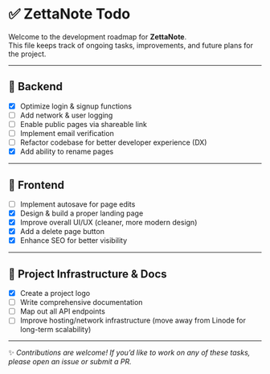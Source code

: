 # ✅ ZettaNote Todo

Welcome to the development roadmap for **ZettaNote**.  
This file keeps track of ongoing tasks, improvements, and future plans for the project.

---

## 🔧 Backend

- [x] Optimize login & signup functions
- [ ] Add network & user logging
- [ ] Enable public pages via shareable link
- [ ] Implement email verification
- [ ] Refactor codebase for better developer experience (DX)
- [x] Add ability to rename pages

---

## 🎨 Frontend

- [ ] Implement autosave for page edits
- [x] Design & build a proper landing page
- [x] Improve overall UI/UX (cleaner, more modern design)
- [x] Add a delete page button
- [x] Enhance SEO for better visibility

---

## 📌 Project Infrastructure & Docs

- [x] Create a project logo
- [ ] Write comprehensive documentation
- [ ] Map out all API endpoints
- [ ] Improve hosting/network infrastructure (move away from Linode for long-term scalability)

---

✨ _Contributions are welcome! If you’d like to work on any of these tasks, please open an issue or submit a PR._
